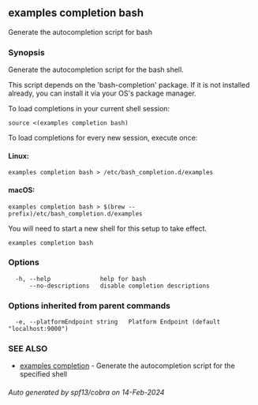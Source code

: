 ## examples completion bash

Generate the autocompletion script for bash

### Synopsis

Generate the autocompletion script for the bash shell.

This script depends on the 'bash-completion' package.
If it is not installed already, you can install it via your OS's package manager.

To load completions in your current shell session:

	source <(examples completion bash)

To load completions for every new session, execute once:

#### Linux:

	examples completion bash > /etc/bash_completion.d/examples

#### macOS:

	examples completion bash > $(brew --prefix)/etc/bash_completion.d/examples

You will need to start a new shell for this setup to take effect.


```
examples completion bash
```

### Options

```
  -h, --help              help for bash
      --no-descriptions   disable completion descriptions
```

### Options inherited from parent commands

```
  -e, --platformEndpoint string   Platform Endpoint (default "localhost:9000")
```

### SEE ALSO

* [examples completion](examples_completion.md)	 - Generate the autocompletion script for the specified shell

###### Auto generated by spf13/cobra on 14-Feb-2024
